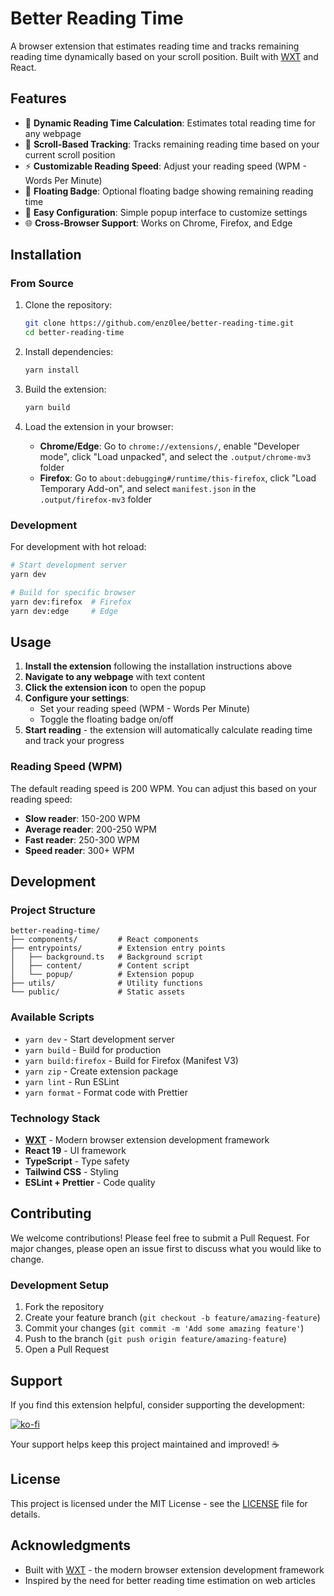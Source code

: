 # Better Reading Time

A browser extension that estimates reading time and tracks remaining reading time dynamically based on your scroll position. Built with [WXT](https://wxt.dev) and React.

## Features

- 📖 **Dynamic Reading Time Calculation**: Estimates total reading time for any webpage
- 📍 **Scroll-Based Tracking**: Tracks remaining reading time based on your current scroll position
- ⚡ **Customizable Reading Speed**: Adjust your reading speed (WPM - Words Per Minute)
- 🎯 **Floating Badge**: Optional floating badge showing remaining reading time
- 🔧 **Easy Configuration**: Simple popup interface to customize settings
- 🌐 **Cross-Browser Support**: Works on Chrome, Firefox, and Edge

## Installation

### From Source

1. Clone the repository:

   ```bash
   git clone https://github.com/enz0lee/better-reading-time.git
   cd better-reading-time
   ```

2. Install dependencies:

   ```bash
   yarn install
   ```

3. Build the extension:

   ```bash
   yarn build
   ```

4. Load the extension in your browser:
   - **Chrome/Edge**: Go to `chrome://extensions/`, enable "Developer mode", click "Load unpacked", and select the `.output/chrome-mv3` folder
   - **Firefox**: Go to `about:debugging#/runtime/this-firefox`, click "Load Temporary Add-on", and select `manifest.json` in the `.output/firefox-mv3` folder

### Development

For development with hot reload:

```bash
# Start development server
yarn dev

# Build for specific browser
yarn dev:firefox  # Firefox
yarn dev:edge     # Edge
```

## Usage

1. **Install the extension** following the installation instructions above
2. **Navigate to any webpage** with text content
3. **Click the extension icon** to open the popup
4. **Configure your settings**:
   - Set your reading speed (WPM - Words Per Minute)
   - Toggle the floating badge on/off
5. **Start reading** - the extension will automatically calculate reading time and track your progress

### Reading Speed (WPM)

The default reading speed is 200 WPM. You can adjust this based on your reading speed:

- **Slow reader**: 150-200 WPM
- **Average reader**: 200-250 WPM
- **Fast reader**: 250-300 WPM
- **Speed reader**: 300+ WPM

## Development

### Project Structure

```
better-reading-time/
├── components/         # React components
├── entrypoints/        # Extension entry points
│   ├── background.ts   # Background script
│   ├── content/        # Content script
│   └── popup/          # Extension popup
├── utils/              # Utility functions
└── public/             # Static assets
```

### Available Scripts

- `yarn dev` - Start development server
- `yarn build` - Build for production
- `yarn build:firefox` - Build for Firefox (Manifest V3)
- `yarn zip` - Create extension package
- `yarn lint` - Run ESLint
- `yarn format` - Format code with Prettier

### Technology Stack

- **[WXT](https://wxt.dev)** - Modern browser extension development framework
- **React 19** - UI framework
- **TypeScript** - Type safety
- **Tailwind CSS** - Styling
- **ESLint + Prettier** - Code quality

## Contributing

We welcome contributions! Please feel free to submit a Pull Request. For major changes, please open an issue first to discuss what you would like to change.

### Development Setup

1. Fork the repository
2. Create your feature branch (`git checkout -b feature/amazing-feature`)
3. Commit your changes (`git commit -m 'Add some amazing feature'`)
4. Push to the branch (`git push origin feature/amazing-feature`)
5. Open a Pull Request

## Support

If you find this extension helpful, consider supporting the development:

[![ko-fi](https://ko-fi.com/img/githubbutton_sm.svg)](https://ko-fi.com/enzolee)

Your support helps keep this project maintained and improved! ☕

## License

This project is licensed under the MIT License - see the [LICENSE](LICENSE) file for details.

## Acknowledgments

- Built with [WXT](https://wxt.dev) - the modern browser extension development framework
- Inspired by the need for better reading time estimation on web articles
